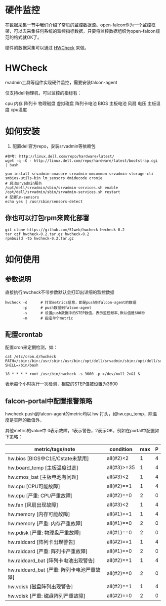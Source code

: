# 硬件监控

在[数据采集](../philosophy/data-collect.md)一节中我们介绍了常见的监控数据源。open-falcon作为一个监控框架，可以去采集任何系统的监控指标数据，只要将监控数据组织为open-falcon规范的格式就OK了。

硬件的数据采集可以通过 [HWCheck](https://github.com/51web/hwcheck) 来做。

# HWCheck

rvadmin工具等组件实现硬件监控，需要安装falcon-agent

仅支持dell物理机，可以监控的指标有：

cpu 内存 阵列卡 物理磁盘 虚拟磁盘 阵列卡电池 BIOS 主板电池 风扇 电压 主板温度 cpu温度

# 如何安装

1. 配置dell官方repo，安装srvadmin等依赖包

```
#参考: http://linux.dell.com/repo/hardware/latest/
wget -q -O - http://linux.dell.com/repo/hardware/latest/bootstrap.cgi | bash

yum install srvadmin-omacore srvadmin-omcommon srvadmin-storage-cli smbios-utils-bin lm_sensors dmidecode cronie
# 启动srvadmin服务
/opt/dell/srvadmin/sbin/srvadmin-services.sh enable
/opt/dell/srvadmin/sbin/srvadmin-services.sh restart
# 配置lm-sensors
echo yes | /usr/sbin/sensors-detect
```

## 你也可以打包rpm来简化部署

```
git clone https://github.com/51web/hwcheck hwcheck-0.2
tar czf hwcheck-0.2.tar.gz hwcheck-0.2
rpmbuild -tb hwcheck-0.2.tar.gz
```


# 如何使用

## 参数说明

直接执行hwcheck不带参数默认会打印出详细的监控数据

```
hwcheck -d      # 打印metrics信息，即是push到falcon-agent的数据
        -p      # push数据到falcon-agent
        -s      # 设置push数据中的STEP数值，表示监控频率,默认值是600秒
        -m      # 指定单个metric
```

## 配置crontab

配置cron来定期检测，如：

```
cat /etc/cron.d/hwcheck
PATH=/sbin:/bin:/usr/sbin:/usr/bin:/opt/dell/srvadmin/sbin:/opt/dell/srvadmin/bin
SHELL=/bin/bash

18 * * * * root /usr/bin/hwcheck -s 3600 -p >/dev/null 2>&1 &
```

表示每个小时执行一次检测，相应的STEP值被设置为3600


## falcon-portal中配置报警策略

hwcheck push到falcon-agent的metric均以 hw 打头，如hw.cpu_temp，除温度是实际的数值外，

其他metric的value中 0表示故障，1表示警告，2表示OK，例如在portal中配置如下策略：

| metric/tags/note             | condition |   max |  P  |
------------------------------ | --------- | ----- | --- |
| hw.bios [BIOS中C1E/Cstate未禁用] | all(#2)<2 | 1 | 4 |
| hw.board_temp [主板温度过高] | all(#3)>=35 | 1 | 4 |
| hw.cmos_bat [主板电池有问题] | all(#3)<2 |1 | 4 |
| hw.cpu [CPU可能故障]         | all(#2)==1 | 1 | 4 |
| hw.cpu [严重: CPU严重故障]   | all(#2)==0 | 2 | 0    |
| hw.fan [风扇出现故障]        | all(#3)<2 | 1 | 4     |
| hw.memory [内存可能故障]     | all(#1)==1 | 1 | 4    |
| hw.memory [严重: 内存严重故障] | all(#1)==0 | 2 | 0  |
| hw.pdisk [严重: 物理盘严重故障] | all(#1)==0 | 2 | 0     |
| hw.raidcard [阵列卡出现警告] | all(#2)==1 | 1 | 4    |
| hw.raidcard [严重: 阵列卡严重故障] | all(#1)==0 | 2 | 0  |
| hw.raidcard_bat [阵列卡电池出现警告] | all(#2)==1 | 1 | 4    |
| hw.raidcard_bat [严重: 阵列卡电池严重故障] | all(#2)==0 | 2 | 0  |
| hw.vdisk [磁盘阵列出现警告]    | all(#2)==1 | 1 | 4  |
| hw.vdisk [严重: 磁盘阵列严重故障] | all(#2)==0 | 2 | 0   |


